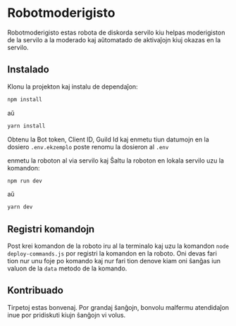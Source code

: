 # Robotmoderigisto

Robotmoderigisto estas robota de diskorda servilo kiu helpas moderigiston de la
servilo a la moderado kaj aŭtomatado de aktivaĵojn kiuj okazas en la servilo.

## Instalado

Klonu la projekton kaj instalu de dependaĵon:

```bash
npm install
```
aŭ
```bash
yarn install
```

Obtenu la Bot token, Client ID, Guild Id kaj enmetu tiun datumojn en la dosiero
`.env.ekzemplo` poste renomu la dosieron al `.env`

enmetu la roboton al via servilo kaj Ŝaltu la roboton en lokala servilo uzu la
komandon:

```bash
npm run dev
```
aŭ
```bash
yarn dev
```

## Registri komandojn

Post krei komandon de la roboto iru al la terminalo kaj uzu la komandon
`node deploy-commands.js` por registri la komandon en la roboto. Oni devas
fari tion nur unu foje po komando kaj nur fari tion denove kiam oni ŝanĝas
iun valuon de la `data` metodo de la komando.

## Kontribuado

Tirpetoj estas bonvenaj. Por grandaj ŝanĝojn, bonvolu malfermu atendidaĵon inue
por pridiskuti kiujn ŝanĝojn vi volus.

